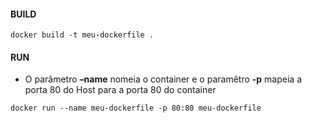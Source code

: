 #### BUILD

```
docker build -t meu-dockerfile .

```
#### RUN

* O parâmetro **–name**  nomeia o container e o paramêtro **-p**  mapeia a porta 80 do Host para a porta 80 do container 

```
docker run --name meu-dockerfile -p 80:80 meu-dockerfile

```